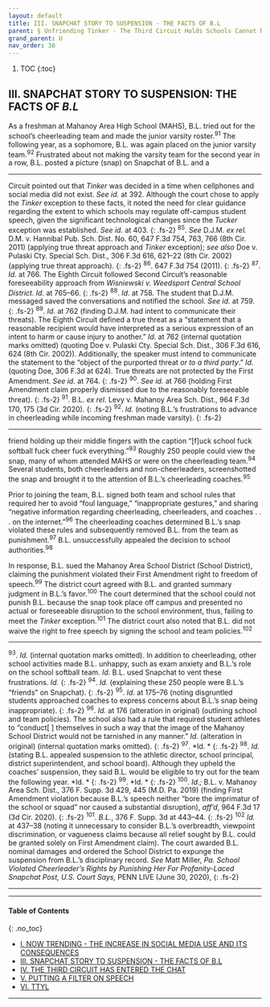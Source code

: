 ```yaml
---
layout: default
title: III. SNAPCHAT STORY TO SUSPENSION - THE FACTS OF B.L  
parent: § Unfriending Tinker - The Third Circuit Holds Schools Cannot Regulate Off-Campus Social Media Speech   
grand_parent: U 
nav_order: 30 
---
```

<style>
.dont-break-out {
  /* These are technically the same, but use both */
  overflow-wrap: break-word;
  word-wrap: break-word;

  -ms-word-break: break-all;
  /* This is the dangerous one in WebKit, as it breaks things wherever */
  word-break: break-all;
  /* Instead use this non-standard one: */
  word-break: break-word;
}

.youtube-container {
    position: relative;
    width: 100%;
    height: 0;
    padding-bottom: 56.25%;
}
.youtube-video {
    position: absolute;
    top: 0;
    left: 0;
    width: 100%;
    height: 100%;
}

</style>

<div class="dont-break-out" markdown="1">

1. TOC
{:toc}

## III. SNAPCHAT STORY TO SUSPENSION: THE FACTS OF *B.L*
As a freshman at Mahanoy Area High School (MAHS), B.L. tried out for the school’s cheerleading team and made the junior varsity roster.<sup>91</sup> The following year, as a sophomore, B.L. was again placed on the junior varsity team.<sup>92</sup> Frustrated about not making the varsity team for the second year in a row, B.L. posted a picture (snap) on Snapchat of B.L. and a

***
Circuit pointed out that *Tinker* was decided in a time when cellphones and social media did not exist. *See id.* at 392. Although the court chose to apply the *Tinker* exception to these facts, it noted the need for clear guidance regarding the extent to which schools may regulate off-campus student speech, given the significant technological changes since the *Tucker* exception was established. *See id.* at 403. 
{: .fs-2}
<sup>85</sup>. *See* D.J.M. *ex rel.* D.M. v. Hannibal Pub. Sch. Dist. No. 60, 647 F.3d 754, 763, 766 (8th Cir. 2011) (applying true threat approach and *Tinker* exception); *see also* Doe v. Pulaski Cty. Special Sch. Dist., 306 F.3d 616, 621–22 (8th Cir. 2002) (applying true threat approach). 
{: .fs-2}
<sup>86</sup>. 647 F.3d 754 (2011). 
{: .fs-2}
<sup>87</sup>. *Id*. at 766. The Eighth Circuit followed Second Circuit’s reasonable foreseeability approach from *Wisniewski v. Weedsport Central School District.* *Id*. at 765–66. 
{: .fs-2}
<sup>88</sup>. *Id*. at 758. The student that D.J.M. messaged saved the conversations and notified the school. *See id.* at 759. 
{: .fs-2}
<sup>89</sup>. *Id.* at 762 (finding D.J.M. had intent to communicate their threats). The Eighth Circuit defined a true threat as a “statement that a reasonable recipient would have interpreted as a serious expression of an intent to harm or cause injury to another.” *Id.* at 762 (internal quotation marks omitted) (quoting Doe v. Pulaski Cty. Special Sch. Dist., 306 F.3d 616, 624 (8th Cir. 2002)). Additionally, the speaker must intend to communicate the statement to the “object of the purported threat *or to a third party*.” *Id.* (quoting Doe, 306 F.3d at 624). True threats are not protected by the First Amendment. *See id.* at 764. 
{: .fs-2}
<sup>90</sup>. *See id.* at 766 (holding First Amendment claim properly dismissed due to the reasonably foreseeable threat). 
{: .fs-2}
<sup>91</sup>. B.L. *ex rel.* Levy v. Mahanoy Area Sch. Dist., 964 F.3d 170, 175 (3d Cir. 2020). 
{: .fs-2}
<sup>92</sup>. *Id.* (noting B.L.’s frustrations to advance in cheerleading while incoming freshman made varsity).
{: .fs-2}
***

friend holding up their middle fingers with the caption “[f]uck school fuck softball fuck cheer fuck everything.”<sup>93</sup> Roughly 250 people could view the snap, many of whom attended MAHS or were on the cheerleading team.<sup>94</sup> Several students, both cheerleaders and non-cheerleaders, screenshotted the snap and brought it to the attention of B.L.’s cheerleading coaches.<sup>95</sup>

Prior to joining the team, B.L. signed both team and school rules that required her to avoid “foul language,” “inappropriate gestures,” and sharing “negative information regarding cheerleading, cheerleaders, and coaches . . . on the internet.”<sup>96</sup> The cheerleading coaches determined B.L.’s snap violated these rules and subsequently removed B.L. from the team as punishment.<sup>97</sup> B.L. unsuccessfully appealed the decision to school authorities.<sup>98</sup> 

In response, B.L. sued the Mahanoy Area School District (School District), claiming the punishment violated their First Amendment right to freedom of speech.<sup>99</sup> The district court agreed with B.L. and granted summary judgment in B.L.’s favor.<sup>100</sup> The court determined that the school could not punish B.L. because the snap took place off campus and presented no actual or foreseeable disruption to the school environment, thus, failing to meet the *Tinker* exception.<sup>101</sup> The district court also noted that B.L. did not waive the right to free speech by signing the school and team policies.<sup>102</sup>

***
<sup>93</sup>. *Id.* (internal quotation marks omitted). In addition to cheerleading, other school activities made B.L. unhappy, such as exam anxiety and B.L.’s role on the school softball team. *Id.* B.L. used Snapchat to vent these frustrations. *Id.* 
{: .fs-2}
<sup>94</sup>. *Id.* (explaining these 250 people were B.L.’s “friends” on Snapchat). 
{: .fs-2}
<sup>95</sup>. *Id*. at 175–76 (noting disgruntled students approached coaches to express concerns about B.L.’s snap being inappropriate). 
{: .fs-2}
<sup>96</sup>. *Id.* at 176 (alteration in original) (outlining school and team policies). The school also had a rule that required student athletes to “conduct[ ] themselves in such a way that the image of the Mahanoy School District would not be tarnished in any manner.” *Id.* (alteration in original) (internal quotation marks omitted). 
{: .fs-2}
<sup>97</sup>. *Id. *
{: .fs-2}
<sup>98</sup>. *Id.* (stating B.L. appealed suspension to the athletic director, school principal, district superintendent, and school board). Although they upheld the coaches’ suspension, they said B.L. would be eligible to try out for the team the following year. *Id. *
{: .fs-2}
<sup>99</sup>. *Id. *
{: .fs-2}
<sup>100</sup>. *Id.;* B.L. v. Mahanoy Area Sch. Dist., 376 F. Supp. 3d 429, 445 (M.D. Pa. 2019) (finding First Amendment violation because B.L.’s speech neither “bore the imprimatur of the school or squad” nor caused a substantial disruption), *aff’d*, 964 F.3d 17 (3d Cir. 2020). 
{: .fs-2}
<sup>101</sup>. *B.L.*, 376 F. Supp. 3d at 443–44. 
{: .fs-2}
<sup>102</sup> *Id.* at 437–38 (noting it unnecessary to consider B.L.’s overbreadth, viewpoint discrimination, or vagueness claims because all relief sought by B.L. could be granted solely on First Amendment claim). The court awarded B.L. nominal damages and ordered the School District to expunge the suspension from B.L.’s disciplinary record. *See* Matt Miller, *Pa. School Violated Cheerleader’s Rights by Punishing Her For Profanity-Laced Snapchat Post, U.S. Court Says,* PENN LIVE (June 30, 2020),
{: .fs-2}
***

***

#### Table of Contents
{: .no_toc}

<ul><li> <a href="/docs/U/unfriending-tinker-the-third-circuit-holds-schools-cannot-regulate-off-campus-social-media-speech-1/">I. NOW TRENDING - THE INCREASE IN SOCIAL MEDIA USE AND ITS CONSEQUENCES</a></li><li> <a href="/docs/U/unfriending-tinker-the-third-circuit-holds-schools-cannot-regulate-off-campus-social-media-speech-3/">III. SNAPCHAT STORY TO SUSPENSION - THE FACTS OF B.L</a></li><li> <a href="/docs/U/unfriending-tinker-the-third-circuit-holds-schools-cannot-regulate-off-campus-social-media-speech-4/">IV. THE THIRD CIRCUIT HAS ENTERED THE CHAT</a></li><li> <a href="/docs/U/unfriending-tinker-the-third-circuit-holds-schools-cannot-regulate-off-campus-social-media-speech-5/">V. PUTTING A FILTER ON SPEECH</a></li><li> <a href="/docs/U/unfriending-tinker-the-third-circuit-holds-schools-cannot-regulate-off-campus-social-media-speech-6/">VI. TTYL</a></li></ul>

***

</div>
